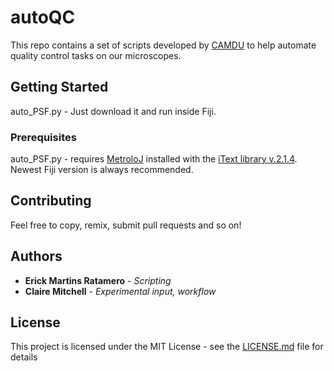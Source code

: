 # autoQC

This repo contains a set of scripts developed by [CAMDU](http://www.warwick.ac.uk/camdu) to help automate quality control tasks on our microscopes. 


## Getting Started

auto_PSF.py - Just download it and run inside Fiji. 

### Prerequisites

auto_PSF.py - requires [MetroloJ](http://imagejdocu.tudor.lu/doku.php?id=plugin:analysis:metroloj:start) installed with the [iText library v.2.1.4](http://imagejdocu.tudor.lu/lib/exe/fetch.php?media=plugin:analysis:metroloj:itext-2.1.4.jar). Newest Fiji version is always recommended.


## Contributing

Feel free to copy, remix, submit pull requests and so on!


## Authors

* **Erick Martins Ratamero** - *Scripting* 
* **Claire Mitchell** - *Experimental input, workflow* 



## License

This project is licensed under the MIT License - see the [LICENSE.md](LICENSE.md) file for details

